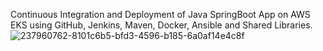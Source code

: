 Continuous Integration and Deployment of Java SpringBoot App on AWS EKS using GitHub, Jenkins, Maven, Docker, Ansible and Shared Libraries.![237960762-8101c6b5-bfd3-4596-b185-6a0af14e4c8f](https://github.com/rahulredake/spring-cloud-kubernetes/assets/139109706/d97c9f14-753e-4fbc-9f2a-dcbf286d898f)

